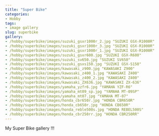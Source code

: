 ```yaml
---
title: "Super Bike"
categories:
- Hobby
tags:
- image gallery
slug: superbike
gallery: 
- /hobby/superbike/images/suzuki_gsxr1000r_2.jpg "SUZUKI GSX-R1000R"
- /hobby/superbike/images/suzuki_gsxr1000r_3.jpg "SUZUKI GSX-R1000R"
- /hobby/superbike/images/suzuki_gsxr1000r_1.jpg "SUZUKI GSX-R1000R"
- /hobby/superbike/images/suzuki_gsxr600.jpg "SUZUKI GSX-R600"
- /hobby/superbike/images/suzuki_sv650.jpg "SUZUKI SV650"
- /hobby/superbike/images/suzuki_gsxs150.jpg "SUZUKI GSX-S150"
- /hobby/superbike/images/kawasaki_z900.jpg "KAWASAKI Z900"
- /hobby/superbike/images/kawasaki_z400_1.jpg "KAWASAKI Z400"
- /hobby/superbike/images/kawasaki_z400_2.jpg "KAWASAKI Z400"
- /hobby/superbike/images/kawasaki_ZX636.jpg "KAWASAKI ZX-636"
- /hobby/superbike/images/yamaha_yzfr6.jpg "YAMAHA YZF-R6"
- /hobby/superbike/images/yamaha_mt09_sp.jpg "YAMAHA MT-09SP"
- /hobby/superbike/images/yamaha_mt07.jpg "YAMAHA MT-07"
- /hobby/superbike/images/honda_cbr650r.jpg "HONDA CBR650R"
- /hobby/superbike/images/honda_cb650r.jpg "HONDA CB650R"
- /hobby/superbike/images/honda_reble500s.jpg "HONDA REBEL500S"
- /hobby/superbike/images/honda_cbr250rr.jpg "HONDA CBR250RR"
---
```


My Super Bike gallery !!!
